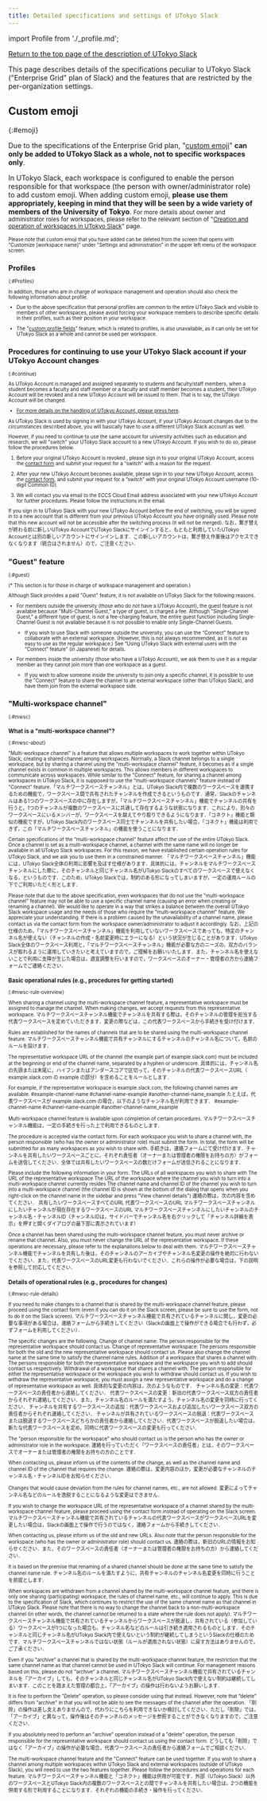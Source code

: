 ```yaml
---
title: Detailed specifications and settings of UTokyo Slack
---
```

import Profile from './_profile.md';

[Return to the top page of the description of UTokyo Slack](/en/slack/)


This page describes details of the specifications peculiar to UTokyo Slack ("Enterprise Grid" plan of Slack) and the features that are restricted by the per-organization settings.


## Custom emoji
{:#emoji}

Due to the specifications of the Enterprise Grid plan, "[custom emoji](https://slack.com/help/articles/206870177-Add-custom-emoji-and-aliases-to-your-workspace)" **can only be added to UTokyo Slack as a whole, not to specific workspaces only**.

In UTokyo Slack, each workspace is configured to enable the person responsible for that workspace (the person with owner/administrator role) to add custom emoji. When adding custom emoji, **please use them appropriately, keeping in mind that they will be seen by a wide variety of members of the University of Tokyo**. <small>For more details about owner and administrator roles for workspaces, please refer to the relevant section of "[Creation and operation of workspaces in UTokyo Slack](/en/slack/workspace/#owner-and-administrator)" page.<small>

Please note that custom emoji that you have added can be deleted from the screen that opens with "Customize [workspace name]" under "Settings and administration" in the upper left menu of the workspace screen.

## Profiles
{:#Profiles}

<Profile />

In addition, those who are in charge of workspace management and operation should also check the following information about profile.

 - Due to the above specification that personal profiles are common to the entire UTokyo Slack and visible to members of other workspaces, please avoid forcing your workspace members to describe specific details in their profiles, such as their position in your workspace.

 - The "[custom profile fields](https://slack.com/help/articles/212281478-Customize-member-profiles)" feature, which is related to profiles, is also unavailable, as it can only be set for UTokyo Slack as a whole and cannot be used per workspace.

## Procedures for continuing to use your UTokyo Slack account if your UTokyo Account changes
{:#continue}

As UTokyo Account is managed and assigned separately to students and faculty/staff members, when a student becomes a faculty and staff member or a faculty and staff member becomes a student, their UTokyo Account will be revoked and a new UTokyo Account will be issued to them. That is to say, the UTokyo Account will be changed.

* [For more details on the handling of UTokyo Account, please press here](/en/systems/leave/).

As UTokyo Slack is used by signing in with your UTokyo Account, if your UTokyo Account changes due to the circumstances described above, you will basically have to use a different UTokyo Slack account as well.

However, if you need to continue to use the same account for university activities such as education and research, we will "switch" your UTokyo Slack account to a new UTokyo Account. If you wish to do so, please follow the procedures below.

1. Before your original UTokyo Account is revoked , please sign in to your original UTokyo Account, access the [contact form](https://forms.office.com/r/riuix8ivhh) and submit your request for a “switch” with a reason for the request.

2. After your new UTokyo Account becomes available, please sign in to your new UTokyo Account, access the [contact form](https://forms.office.com/r/riuix8ivhh), and submit your request for a “switch”  with your original UTokyo Account username (10-digit Common ID).

3. We will contact you via email to the ECCS Cloud Email address associated with your new UTokyo Account for further procedures. Please follow the instructions in the email.

If you sign in to UTokyo Slack with your new UTokyo Account before the end of switching, you will be signed in to a new account that is different from your previous UTokyo Account you have originally used. Please note that this new account will not be accessible after the switching process (it will not be merged).
なお，繋ぎ替えが終わる前に新しいUTokyo AccountでUTokyo Slackにサインインすると，もともと利用していたUTokyo Accountとは別の新しいアカウントにサインインします．この新しいアカウントは，繋ぎ替え作業後はアクセスできなくなります（統合はされません）ので，ご注意ください．

## "Guest" feature
{:#guest}

(* This section is for those in charge of workspace management and operation.)

Although Slack provides a paid "Guest" feature, it is not available on UTokyo Slack for the following reasons.

 - For members outside the university (those who do not have a UTokyo Account), the guest feature is not available because "Multi-Channel Guest," a type of guest, is charged a fee. Although "Single-Channel Guest," a different type of guest, is not a fee-charging feature, the entire guest function including Single-Channel Guest is not available because it is not possible to enable only Single-Channel Guests.
     - If you wish to use Slack with someone outside the university, you can use the “Connect” feature to collaborate with an external workspace. (However, this is not always recommended, as it is not as easy to use as the regular workspace.) See “Using UTokyo Slack with external users with the “Connect” feature” (in Japanese) for details.

 - For members inside the university (those who have a UTokyo Account), we ask them to use it as a regular member as they cannot join more than one workspace as a guest.
    - If you wish to allow someone inside the university to join only a specific channel, it is possible to use the "Connect" feature to share the channel to an external workspace (other than UTokyo Slack), and have them join from the external workspace side.

## "Multi-workspace channel"
{:#mwsc}

### What is a "multi-workspace channel"?
{:#mwsc-about}

"Multi-workspace channel" is a feature that allows multiple workspaces to work together within UTokyo Slack, creating a shared channel among workspaces. Normally, a Slack channel belongs to a single workspace, but by sharing a channel using the "multi-workspace channel" feature, it becomes as if a single channel exists in common in multiple workspaces. This allows members in different workspaces to communicate across workspaces. While similar to the "Connect" feature, for sharing a channel among workspaces in UTokyo Slack, it is supposed to use the "multi-workspace channels" feature instead of "Connect" feature.「マルチワークスペースチャンネル」とは，UTokyo Slack内で複数のワークスペースを連携するための機能で，ワークスペース間で共有されたチャンネルを作成できるというものです．通常，Slackのチャンネルはある1つのワークスペースの中に存在しますが，「マルチワークスペースチャンネル」機能でチャンネルの共有を行うと，1つのチャンネルが複数のワークスペースに共通して存在するような状態になります．これにより，別々のワークスペースにいるメンバーが，ワークスペースを越えてやり取りできるようになります．「コネクト」機能と類似の機能ですが，UTokyo Slack内のワークスペース同士でチャンネルを共有したい場合，「コネクト」機能は利用できず，この「マルチワークスペースチャンネル」の機能を使うことになります．

Certain specifications of the “multi-workspace channel” feature affect the use of the entire UTokyo Slack. Once a channel is set as a multi-workspace channel, a channel with the same name will no longer be available in all UTokyo Slack workspaces. For this reason, we have established certain operation rules for UTokyo Slack, and we ask you to use them in a constrained manner.
「マルチワークスペースチャンネル」機能には，UTokyo Slack全体の利用に影響を及ぼす仕様があります．具体的には，チャンネルをマルチワークスペースチャンネルにした際に，そのチャンネルと同じチャンネル名がUTokyo Slackのすべてのワークスペースで使えなくなる，というものです．このため，UTokyo Slackでは，制約のある形になってしまいますが，一定の運用ルールの下でご利用いただく形とします．

Please note that due to the above specification, even workspaces that do not use the "multi-workspace channel" feature may not be able to use a specific channel name (causing an error when creating or renaming a channel). We would like to operate in a way that strikes a balance between the overall UTokyo Slack workspace usage and the needs of those who require the "multi-workspace channel" feature. We appreciate your understanding.
If there is a problem caused by the unavailability of a channel name, please contact us via the contact form from the workspace owner/administrator to adjust it accordingly.
なお，上記の仕様のため，「マルチワークスペースチャンネル」機能を利用していないワークスペースであっても，特定のチャンネル名が使えない（チャンネルの作成・名前変更時にエラーになる）という状況が生じることがあります．UTokyo Slack全体のワークスペース利用と，「マルチワークスペースチャンネル」機能が必要な方のニーズの，双方のバランスが取れるように運用していきたいと考えていますので，ご理解をお願いいたします．また，チャンネル名を使えないことで利用に支障が生じた場合は，適宜調整を行いますので，ワークスペースのオーナー・管理者の方から連絡フォームでご連絡ください．

### Basic operational rules (e.g., procedures for getting started)
{:#mwsc-rule-overview}


When sharing a channel using the multi-workspace channel feature, a representative workspace must be assigned to manage the channel. When making changes, we accept requests from this representative workspace.
マルチワークスペースチャンネル機能でチャンネルを共有する際は，そのチャンネルの管理を担当する代表ワークスペースを定めていただきます．変更の際などは，この代表ワークスペースから手続きを受け付けます．



Rules are established for the names of channels that are to be shared using the multi-workspace channel feature.
マルチワークスペースチャンネル機能で共有チャンネルにするチャンネルのチャンネル名について，名前のルールを設けます．



The representative workspace URL of the channel (the example part of example.slack.com) must be included at the beginning or end of the channel name, separated by a hyphen or underscore.
具体的には，チャンネル名の先頭または末尾に，ハイフンまたはアンダースコアで区切って，そのチャンネルの代表ワークスペースURL（ example.slack.com の example の部分）を含めることをルールとします．



For example, if the representative workspace is example.slack.com, the following channel names are available.
#example-channel-name
#channel-name-example
#another-channel-name_example
たとえば，代表ワークスペースが example.slack.com の場合，以下のようなチャンネル名が利用できます．
#example-channel-name
#channel-name-example
#another-channel-name_example



Multi-workspace channel feature is available upon completion of certain procedures.
マルチワークスペースチャンネル機能は，一定の手続きを行った上で利用できるものとします．



The procedure is accepted via the contact form. For each workspace you wish to share a channel with, the person responsible (who has the owner or administrator role) must submit the form. In total, the form will be submitted for as many workspaces as you wish to share with.
手続きは，連絡フォームにて受け付けます．チャンネルを共有したいワークスペースごとに，それぞれ責任者（オーナーまたは管理者の権限をお持ちの方）がフォームを送信してください．全体では共有したいワークスペースの数だけフォームが送信されることになります．



Please include the following information in your form.
The URLs of all workspaces you wish to share with
The URL of the representative workspace
The URL of the workspace where the channel you wish to turn into a multi-workspace channel currently resides
The channel name and channel ID of the channel you wish to turn into a multi-workspace channel (the channel ID is shown at the bottom of the dialog that opens when you right-click on the channel name in the sidebar and press "View channel details")
連絡の際は，次の内容を含めてください．
共有したいワークスペースすべてのURL
代表ワークスペースのURL
マルチワークスペースチャンネルにしたいチャンネルが現在存在するワークスペースのURL
マルチワークスペースチャンネルにしたいチャンネルのチャンネル名・チャンネルID（チャンネルIDは，サイドバーでチャンネル名を右クリックして「チャンネル詳細を表示」を押すと開くダイアログの最下部に表示されています）



Once a channel has been shared using the multi-workspace channel feature, you must never archive or rename that channel. Also, you must never change the URL of the representative workspace. If these operations are necessary, please refer to the explanations below to deal with them.
マルチワークスペースチャンネル機能でチャンネルを共有した後は，そのチャンネルのアーカイブやチャンネル名変更の操作を絶対に行わないでください．また，代表ワークスペースのURL変更も行わないでください．これらの操作が必要な場合は，下の説明を参照して対応してください．

### Details of operational rules (e.g., procedures for changes)
{:#mwsc-rule-details}

If you need to make changes to a channel that is shared by the multi-workspace channel feature, please proceed using the contact form (even if you can do it on the Slack screen, please be sure to use the form, not to do it on the Slack screen).
マルチワークスペースチャンネル機能で共有されているチャンネルに関し，変更の必要な事項がある場合は，連絡フォームから手続きしてください（Slackの画面上で操作ができる場合でも行わず，必ずフォームを利用してください）．



The specific changes are the following.
Change of channel name: The person responsible for the representative workspace should contact us.
Change of representative workspace: The persons responsible for both the old and the new representative workspace should contact us. Please also change the channel name at the same time to satisfy the channel name rules.
Addition of a workspace that shares a channel with: The persons responsible for both the representative workspace and the workspace you wish to add should contact us respectively.
Withdrawal of a workspace that shares a channel with: The person responsible for either the representative workspace or the workspace you wish to withdraw should contact us. If you wish to withdraw the representative workspace, you must assign a new representative workspace and  do a change of representative workspace as well.
具体的な変更の内容は，次のようなものです．
チャンネル名の変更：代表ワークスペースの責任者から連絡してください．
代表ワークスペースの変更：新旧の代表ワークスペース双方の責任者からそれぞれ連絡してください．また，チャンネル名のルールを満たすよう，チャンネル名の変更を同時に行ってください．
チャンネルを共有するワークスペースの追加：代表ワークスペースおよび追加したいワークスペース双方の責任者からそれぞれ連絡してください．
チャンネルが共有されているワークスペースの脱退：代表ワークスペースまたは脱退するワークスペースどちらかの責任者から連絡してください．代表ワークスペースが脱退したい場合は，新たな代表ワークスペースを定め，同時に代表ワークスペースの変更も行ってください．



The "person responsible for the workspace" who should contact us is the person who has the owner or administrator role in the workspace.
連絡を行っていただく「ワークスペースの責任者」とは，そのワークスペースでオーナーまたは管理者の権限をお持ちの方のことです．



When contacting us, please inform us of the contents of the change, as well as the channel name and channel ID of the channel that requires the change.
連絡の際は，変更内容のほか，変更が必要なチャンネルのチャンネル名・チャンネルIDをお知らせください．



Changes that would cause deviation from the rules for channel names, etc., are not allowed.
変更によってチャンネル名などのルールを逸脱することになるような変更はできません．



If you wish to change the workspace URL of the representative workspace of a channel shared by the multi-workspace channel feature, please proceed using the contact form instead of operating on the Slack screen.
マルチワークスペースチャンネル機能で共有されているチャンネルの代表ワークスペースがワークスペースURLを変更したい場合は，Slackの画面上で操作で行うのではなく，連絡フォームから手続きしてください．



When contacting us, please inform us of the old and new URLs. Also note that the person responsible for the workspace (who has the owner or administrator role) should contact us.
連絡の際は，新旧のURLの情報をお知らせください．また，そのワークスペースの責任者（オーナーまたは管理者の権限をお持ちの方）から連絡してください．



It is based on the premise that renaming of a shared channel should be done at the same time to satisfy the channel name rule.
チャンネル名のルールを満たすように，共有チャンネルのチャンネル名変更を同時に行うことを前提とします．



When workspaces are withdrawn from a channel shared by the multi-workspace channel feature, and there is only one sharing (participating) workspace, the rules of channel name, etc., will continue to apply. This is due to the specification of Slack, which continues to restrict the use of the same channel name as that channel in UTokyo Slack. Please note that there is no way to change the channel back to a non-multi-workspace channel (in other words, the channel cannot be returned to a state where the rule does not apply).
マルチワークスペースチャンネル機能で共有されているチャンネルからワークスペースが脱退し，共有されている（参加している）ワークスペースが1つになった場合も，チャンネル名などのルールは引き続き適用されるものとします．そのチャンネルと同じチャンネル名がUTokyo Slack内で使えないという制約が継続してしまうというSlackの仕様のためです．マルチワークスペースチャンネルではない状態（ルールが適用されない状態）に戻す方法はありませんので，ご了承ください．



Even if you "archive" a channel that is shared by the multi-workspace channel feature, the restriction that the same channel name as that channel cannot be used in UTokyo Slack will continue. For management reasons based on this, please do not "archive" a channel.
マルチワークスペースチャンネル機能で共有されているチャンネルを「アーカイブ」しても，そのチャンネルと同じチャンネル名がUTokyo Slack内で使えない制約は継続してしまいます．このことを踏まえた管理の都合上，「アーカイブ」の操作は行わないようお願いします．



It is fine to perform the "Delete" operation, so please consider using that instead. However, note that “delete" differs from “archive" in that you will not be able to see the messages of the channel after the operation.
「削除」の操作は差し支えありませんので，代わりにこちらを利用できないか検討してください．ただし「削除」では，「アーカイブ」と異なって，操作後はそのチャンネルのメッセージを参照することができなくなりますので，ご注意ください．



If you absolutely need to perform an "archive" operation instead of a "delete" operation, the person responsible for the representative workspace should contact us using the contact form.
どうしても「削除」ではなく「アーカイブ」の操作が必要な場合，代表ワークスペースの責任者から連絡フォームでご相談ください．



The multi-workspace channel feature and the "Connect" feature can be used together. If you wish to share a channel among multiple workspaces within UTokyo Slack and external workspaces (outside of UTokyo Slack), you will need to use the two features together. Please follow the procedures and operations for each feature.
マルチワークスペースチャンネル機能と「コネクト」機能は併用が可能です．外部（UTokyo Slack）以外のワークスペースとUTokyo Slack内の複数のワークスペースとの間でチャンネルを共有したい場合は，2つの機能を併用する形で利用することになります．それぞれの機能の手続き・操作を行ってください．

